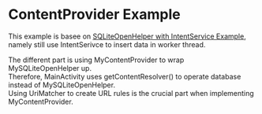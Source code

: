 # ContentProvider Example

This example is basee on [SQLiteOpenHelper with IntentService Example](https://github.com/terracotta-ko/Android_Treasure_House/tree/master/SQLiteOpenHelper_with_IntentService_Example), namely still use IntentSerivce to insert data in worker thread.

The different part is using MyContentProvider to wrap MySQLiteOpenHelper up.  
Therefore, MainActivity uses getContentResolver() to operate database instead of MySQLiteOpenHelper.  
Using UriMatcher to create URL rules is the crucial part when implementing MyContentProvider.
